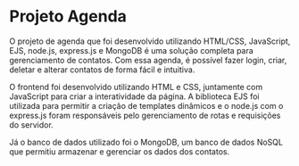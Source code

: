 # Projeto Agenda

O projeto de agenda que foi desenvolvido utilizando HTML/CSS, JavaScript, EJS, node.js, express.js e MongoDB é uma solução completa para gerenciamento de contatos. Com essa agenda, é possível fazer login, criar, deletar e alterar contatos de forma fácil e intuitiva.

O frontend foi desenvolvido utilizando HTML e CSS, juntamente com JavaScript para criar a interatividade da página. A biblioteca EJS foi utilizada para permitir a criação de templates dinâmicos e o node.js com o express.js foram responsáveis pelo gerenciamento de rotas e requisições do servidor.

Já o banco de dados utilizado foi o MongoDB, um banco de dados NoSQL que permitiu armazenar e gerenciar os dados dos contatos.
